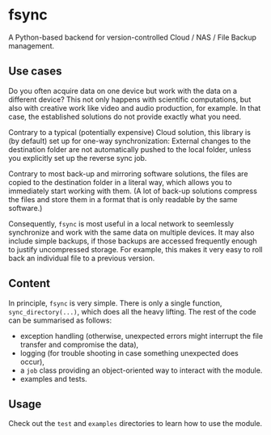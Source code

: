 fsync
=====

A Python-based backend for version-controlled Cloud / NAS / File Backup management.

Use cases
---------
Do you often acquire data on one device but work with the data on a different device? 
This not only happens with scientific computations, but also with creative work like video and audio production, for example.
In that case, the established solutions do not provide exactly what you need.

Contrary to a typical (potentially expensive) Cloud solution, this library is (by default) set up for one-way synchronization: 
External changes to the destination folder are not automatically pushed to the local folder, unless you explicitly set up the reverse sync job. 

Contrary to most back-up and mirroring software solutions, the files are copied to the destination folder in a literal way, which allows you to immediately start working with them. 
(A lot of back-up solutions compress the files and store them in a format that is only readable by the same software.)

Consequently, `fsync` is most useful in a local network to seemlessly synchronize and work with the same data on multiple devices.
It may also include simple backups, if those backups are accessed frequently enough to justify uncompressed storage.
For example, this makes it very easy to roll back an individual file to a previous version.

Content
-------
In principle, `fsync` is very simple. 
There is only a single function, `sync_directory(...)`, which does all the heavy lifting. 
The rest of the code can be summarised as follows:

- exception handling (otherwise, unexpected errors might interrupt the file transfer and compromise the data), 
- logging (for trouble shooting in case something unexpected does occur),
- a `job` class providing an object-oriented way to interact with the module.
- examples and tests.

Usage
-----
Check out the `test` and `examples` directories to learn how to use the module.
